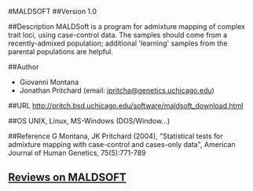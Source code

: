 #MALDSOFT
##Version
1.0

##Description
MALDSoft is a program for admixture mapping of complex trait loci, using case-control data. The samples should come from a recently-admixed population; additional 'learning' samples from the parental populations are helpful.

##Author
* Giovanni Montana
* Jonathan Pritchard (email: jpritcha@genetics.uchicago.edu)

##URL
http://pritch.bsd.uchicago.edu/software/maldsoft_download.html

##OS
UNIX, Linux, MS-Windows (DOS/Window...)

##Reference
G Montana, JK Pritchard (2004), "Statistical tests for admixture mapping with case-control and cases-only data", American Journal of Human Genetics, 75(5):771-789


## [Reviews on MALDSOFT](https://github.com/gaow/genetic-analysis-software/issues/297)